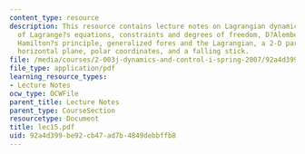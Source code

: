 ```yaml
---
content_type: resource
description: This resource contains lecture notes on Lagrangian dynamics, derivations
  of Lagrange?s equations, constraints and degrees of freedom, D?Alembert?s principle,
  Hamilton?s principle, generalized fores and the Lagrangian, a 2-D particle on a
  horizontal plane, polar coordinates, and a falling stick.
file: /media/courses/2-003j-dynamics-and-control-i-spring-2007/92a4d399be92cb47ad7b4849debbffb8_lec15.pdf
file_type: application/pdf
learning_resource_types:
- Lecture Notes
ocw_type: OCWFile
parent_title: Lecture Notes
parent_type: CourseSection
resourcetype: Document
title: lec15.pdf
uid: 92a4d399-be92-cb47-ad7b-4849debbffb8
---
```

